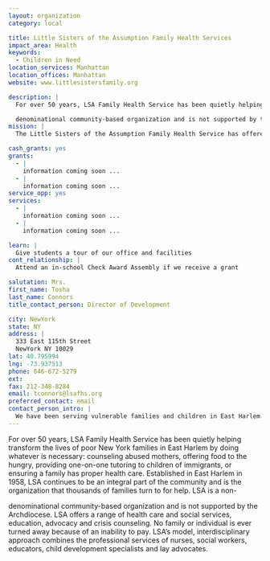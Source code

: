 ```yaml
---
layout: organization
category: local

title: Little Sisters of the Assumption Family Health Services
impact_area: Health
keywords: 
  - Children in Need
location_services: Manhattan
location_offices: Manhattan
website: www.littlesistersfamily.org

description: |
  For over 50 years, LSA Family Health Service has been quietly helping transform the lives of poor New York families in East Harlem by doing whatever is necessary: counseling abused mothers, offering food to the hungry, providing one-on-one tutoring to children of immigrants, or ensuring a family has proper health care.  Established in East Harlem in 1958, LSA continues to be an integral part of the community and is the organization that thousands of families turn to for help.  LSA is a non-

  denominational community-based organization and is not supported by the Archdiocese.  LSA offers a range of health care and social services, education, advocacy and crisis counseling.  No family or individual is ever turned away because of an inability to pay.  LSA’s model, interdisciplinary approach combines the professional services of nurses, social workers, educators, child development specialists and lay advocates.
mission: |
  The Little Sisters of the Assumption Family Health Service has offered community-based health services to impoverished East Harlem families since 1958. The target population is child-bearing families with children at risk for developmental delays, abuse, and/or neglect. Programs focus especially on early-intervention and education, with an array of services made available to families in their own homes and at our center.

cash_grants: yes
grants: 
  - |
    information coming soon ...
  - |
    information coming soon ...
service_opp: yes
services: 
  - |
    information coming soon ...
  - |
    information coming soon ...

learn: |
  Give students a tour of our office and facilities
cont_relationship: |
  Attend an in-school Check Award Assembly if we receive a grant

salutation: Mrs.
first_name: Tosha
last_name: Connors
title_contact_person: Director of Development

city: NewYork
state: NY
address: |
  333 East 115th Street  
  NewYork NY 10029
lat: 40.795994
lng: -73.937513
phone: 646-672-5279
ext: 
fax: 212-348-8284
email: tconnors@lsafhs.org
preferred_contact: email
contact_person_intro: |
  We have been serving vulnerable families and children in East Harlem for over 50 years.
---
```

For over 50 years, LSA Family Health Service has been quietly helping transform the lives of poor New York families in East Harlem by doing whatever is necessary: counseling abused mothers, offering food to the hungry, providing one-on-one tutoring to children of immigrants, or ensuring a family has proper health care.  Established in East Harlem in 1958, LSA continues to be an integral part of the community and is the organization that thousands of families turn to for help.  LSA is a non-

denominational community-based organization and is not supported by the Archdiocese.  LSA offers a range of health care and social services, education, advocacy and crisis counseling.  No family or individual is ever turned away because of an inability to pay.  LSA’s model, interdisciplinary approach combines the professional services of nurses, social workers, educators, child development specialists and lay advocates.